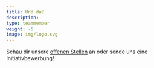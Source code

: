 ```yaml
---
title: Und du?
description: 
type: teammember
weight: -5
image: img/logo.svg
---
```

Schau dir unsere [offenen Stellen](/de/jobs/) an oder sende uns eine Initiativbewerbung!
